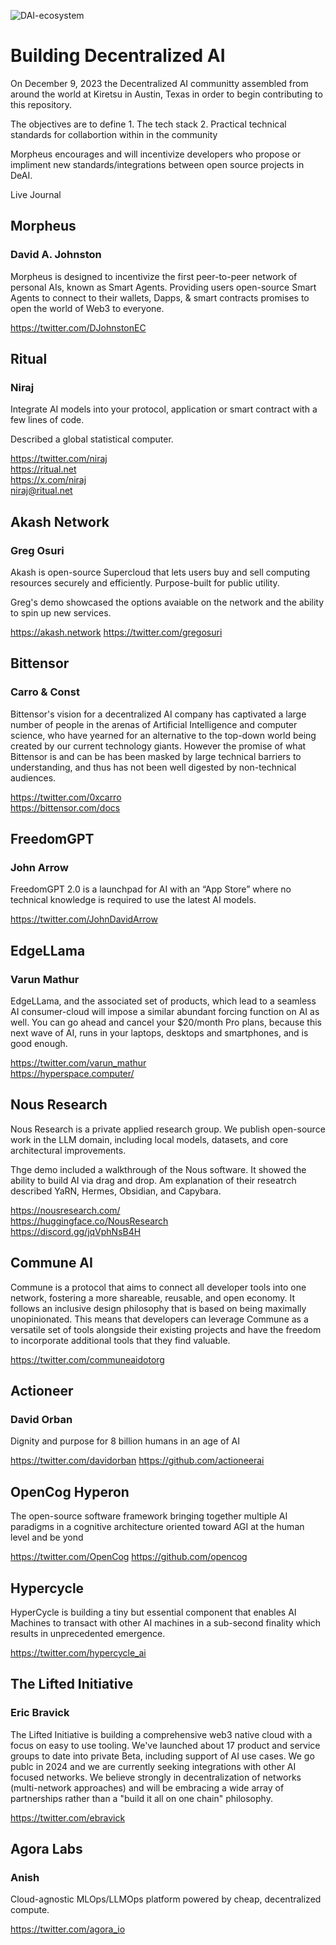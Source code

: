 
![DAI-ecosystem](https://github.com/DecentralizeAI/MRC/assets/76454555/d4be1474-3046-4fc3-8803-a880038b78aa)


# Building Decentralized AI

On December 9, 2023 the Decentralized AI communitty assembled from around the world at Kiretsu in Austin, Texas in order to begin contributing to this repository.

The objectives are to define
    1. The tech stack 
    2. Practical technical standards for collabortion within in the community

Morpheus encourages and will incentivize developers who propose or impliment new standards/integrations between open source projects in DeAI.

Live Journal


## Morpheus	

### David A. Johnston

Morpheus is designed to incentivize the first peer-to-peer network of personal AIs, known as Smart Agents. Providing users open-source Smart Agents to connect to their wallets, Dapps, & smart contracts promises to open the world of Web3 to everyone.	

https://twitter.com/DJohnstonEC


## Ritual	
### Niraj	

Integrate AI models into your protocol, application or smart contract with a few lines of code.	

Described a global statistical computer.

https://twitter.com/niraj<br>https://ritual.net<br>https://x.com/niraj<br>niraj@ritual.net

## Akash Network	
### Greg Osuri

Akash is open-source Supercloud that lets users buy and sell computing resources securely and efficiently. Purpose-built for public utility.

Greg's demo showcased the options avaiable on the network and the ability to spin up new services.

https://akash.network
https://twitter.com/gregosuri	

## Bittensor	
### Carro & Const

Bittensor's vision for a decentralized AI company has captivated a large number of people in the arenas of Artificial Intelligence and computer science, who have yearned for an alternative to the top-down world being created by our current technology giants. However the promise of what Bittensor is and can be has been masked by large technical barriers to understanding, and thus has not been well digested by non-technical audiences.	

https://twitter.com/0xcarro<br>https://bittensor.com/docs

## FreedomGPT	
### John Arrow

FreedomGPT 2.0 is a launchpad for AI with an “App Store” where no technical knowledge is required to use the latest AI models.

https://twitter.com/JohnDavidArrow

## EdgeLLama
### Varun Mathur

EdgeLLama, and the associated set of products, which lead to a seamless AI consumer-cloud will impose a similar abundant forcing function on AI as well. You can go ahead and cancel your $20/month Pro plans, because this next wave of AI, runs in your laptops, desktops and smartphones, and is good enough. 

https://twitter.com/varun_mathur<br>https://hyperspace.computer/<br>


## Nous Research

Nous Research is a private applied research group. We publish open-source work in the LLM domain, including local models, datasets, and core architectural improvements.

Thge demo included a walkthrough of the Nous software.  It showed the ability to build AI via drag and drop.  Am explanation of their reseatrch described YaRN, Hermes, Obsidian, and Capybara.

https://nousresearch.com/<br>https://huggingface.co/NousResearch<br>https://discord.gg/jqVphNsB4H

## Commune AI

Commune is a protocol that aims to connect all developer tools into one network, fostering a more shareable, reusable, and open economy. It follows an inclusive design philosophy that is based on being maximally unopinionated. This means that developers can leverage Commune as a versatile set of tools alongside their existing projects and have the freedom to incorporate additional tools that they find valuable.

https://twitter.com/communeaidotorg

## Actioneer

### David Orban	

Dignity and purpose for 8 billion humans in an age of AI

https://twitter.com/davidorban
https://github.com/actioneerai	

## OpenCog Hyperon

The open-source software framework bringing together multiple AI paradigms in a cognitive architecture oriented toward AGI at the human level and be yond

https://twitter.com/OpenCog	
https://github.com/opencog

## Hypercycle

HyperCycle is building a tiny but essential component that enables AI Machines to transact with other AI machines in a sub-second finality which results in unprecedented emergence.

https://twitter.com/hypercycle_ai

## The Lifted Initiative

### Eric Bravick

The Lifted Initiative is building a comprehensive web3 native cloud with a focus on easy to use tooling.  We've launched about 17 product and service groups to date into private Beta, including support of AI use cases.  We go publc in 2024 and we are currently seeking integrations with other AI focused networks.  We believe strongly in decentralization of networks (multi-network approaches) and will be embracing a wide array of partnerships rather than a "build it all on one chain" philosophy.

https://twitter.com/ebravick

## Agora Labs

### Anish

Cloud-agnostic MLOps/LLMOps platform powered by cheap, decentralized compute.	

https://twitter.com/agora_io